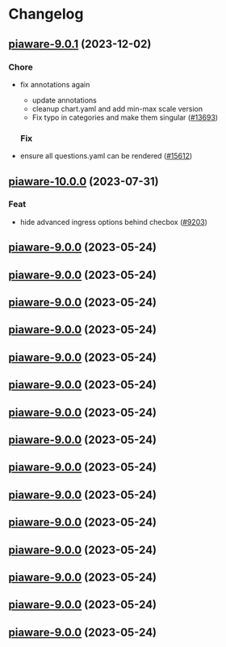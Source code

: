# Changelog



## [piaware-9.0.1](https://github.com/truecharts/charts/compare/piaware-10.0.0...piaware-9.0.1) (2023-12-02)

### Chore

- fix annotations again
  - update annotations
  - cleanup chart.yaml and add min-max scale version
  - Fix typo in categories and make them singular ([#13693](https://github.com/truecharts/charts/issues/13693))
  
  ### Fix

- ensure all questions.yaml can be rendered ([#15612](https://github.com/truecharts/charts/issues/15612))
  
  











## [piaware-10.0.0](https://github.com/truecharts/charts/compare/piaware-9.0.0...piaware-10.0.0) (2023-07-31)

### Feat

- hide advanced ingress options behind checbox ([#9203](https://github.com/truecharts/charts/issues/9203))
  
  


## [piaware-9.0.0](https://github.com/truecharts/charts/compare/piaware-8.0.9...piaware-9.0.0) (2023-05-24)




## [piaware-9.0.0](https://github.com/truecharts/charts/compare/piaware-8.0.9...piaware-9.0.0) (2023-05-24)




## [piaware-9.0.0](https://github.com/truecharts/charts/compare/piaware-8.0.9...piaware-9.0.0) (2023-05-24)




## [piaware-9.0.0](https://github.com/truecharts/charts/compare/piaware-8.0.9...piaware-9.0.0) (2023-05-24)




## [piaware-9.0.0](https://github.com/truecharts/charts/compare/piaware-8.0.9...piaware-9.0.0) (2023-05-24)




## [piaware-9.0.0](https://github.com/truecharts/charts/compare/piaware-8.0.9...piaware-9.0.0) (2023-05-24)




## [piaware-9.0.0](https://github.com/truecharts/charts/compare/piaware-8.0.9...piaware-9.0.0) (2023-05-24)




## [piaware-9.0.0](https://github.com/truecharts/charts/compare/piaware-8.0.9...piaware-9.0.0) (2023-05-24)




## [piaware-9.0.0](https://github.com/truecharts/charts/compare/piaware-8.0.9...piaware-9.0.0) (2023-05-24)




## [piaware-9.0.0](https://github.com/truecharts/charts/compare/piaware-8.0.9...piaware-9.0.0) (2023-05-24)




## [piaware-9.0.0](https://github.com/truecharts/charts/compare/piaware-8.0.9...piaware-9.0.0) (2023-05-24)




## [piaware-9.0.0](https://github.com/truecharts/charts/compare/piaware-8.0.9...piaware-9.0.0) (2023-05-24)




## [piaware-9.0.0](https://github.com/truecharts/charts/compare/piaware-8.0.9...piaware-9.0.0) (2023-05-24)




## [piaware-9.0.0](https://github.com/truecharts/charts/compare/piaware-8.0.9...piaware-9.0.0) (2023-05-24)




## [piaware-9.0.0](https://github.com/truecharts/charts/compare/piaware-8.0.9...piaware-9.0.0) (2023-05-24)

